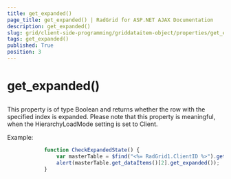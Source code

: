 ```yaml
---
title: get_expanded()
page_title: get_expanded() | RadGrid for ASP.NET AJAX Documentation
description: get_expanded()
slug: grid/client-side-programming/griddataitem-object/properties/get_expanded()
tags: get_expanded()
published: True
position: 3
---
```


# get_expanded()



## 

This property is of type Boolean and returns whether the row with the specified index is expanded. Please note that this property is meaningful, when the HierarchyLoadMode setting is set to Client.

Example:

````JavaScript
	        function CheckExpandedState() {
	            var masterTable = $find("<%= RadGrid1.ClientID %>").get_masterTableView();
	            alert(masterTable.get_dataItems()[2].get_expanded());
	        }
````


